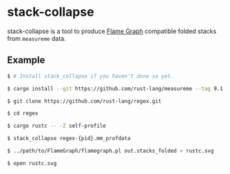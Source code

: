 # stack-collapse

stack-collapse is a tool to produce [Flame Graph](https://github.com/brendangregg/FlameGraph) compatible folded stacks from `measureme` data.

## Example

```bash
$ # Install stack_collapse if you haven't done so yet.

$ cargo install --git https://github.com/rust-lang/measureme --tag 9.1.2 stack_collapse

$ git clone https://github.com/rust-lang/regex.git

$ cd regex

$ cargo rustc -- -Z self-profile

$ stack_collapse regex-{pid}.mm_profdata

$ ../path/to/FlameGraph/flamegraph.pl out.stacks_folded > rustc.svg

$ open rustc.svg
```
